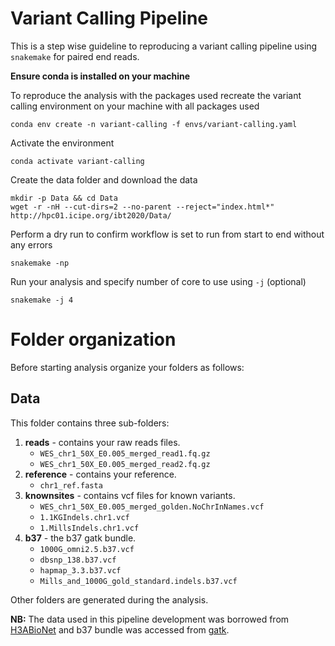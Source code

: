 # Variant Calling Pipeline

This is a step wise guideline to reproducing a variant calling pipeline using `snakemake` for paired end reads.

**Ensure conda is installed on your machine**

To reproduce the analysis with the packages used recreate the variant calling environment on your machine with all packages used
```
conda env create -n variant-calling -f envs/variant-calling.yaml
```
    
Activate the environment
```
conda activate variant-calling
```
Create the data folder and download the data

````
mkdir -p Data && cd Data
wget -r -nH --cut-dirs=2 --no-parent --reject="index.html*" http://hpc01.icipe.org/ibt2020/Data/
`````


Perform a dry run to confirm workflow is set to run from start to end without any errors 
```
snakemake -np
```
     
Run your analysis and specify number of core to use using `-j` (optional)
```
snakemake -j 4
```

# Folder organization
Before starting analysis organize your folders as follows:

## Data
This folder contains three sub-folders:
1. **reads** - contains your raw reads files.
     * `WES_chr1_50X_E0.005_merged_read1.fq.gz`
     * `WES_chr1_50X_E0.005_merged_read2.fq.gz`
2. **reference** - contains your reference.
     * `chr1_ref.fasta`
3. **knownsites** - contains vcf files for known variants.
     * `WES_chr1_50X_E0.005_merged_golden.NoChrInNames.vcf`
     * `1.1KGIndels.chr1.vcf`
     * `1.MillsIndels.chr1.vcf`
4. **b37** - the b37 gatk bundle.
     * `1000G_omni2.5.b37.vcf`
     * `dbsnp_138.b37.vcf`
     * `hapmap_3.3.b37.vcf`
     * `Mills_and_1000G_gold_standard.indels.b37.vcf`

Other folders are generated during the analysis.

**NB:** The data used in this pipeline development was borrowed from [H3ABioNet](https://h3abionet.github.io/H3ABionet-SOPs/Variant-Calling-5-0.html) and b37 bundle was accessed from [gatk](https://github.com/snewhouse/ngs_nextflow/wiki/GATK-Bundle).
